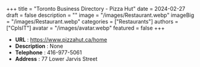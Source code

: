 +++
title = "Toronto Business Directory - Pizza Hut"
date = 2024-02-27
draft = false
description = ""
image = "/images/Restaurant.webp"
imageBig = "/images/Restaurant.webp"
categories = ["Restaurants"]
authors = ["CplsIT"]
avatar = "/images/avatar.webp"
featured = false
+++


* **URL** :  https://www.pizzahut.ca/home
* **Description** : None
* **Telephone** : 416-977-5061
* **Address** : 77 Lower Jarvis Street